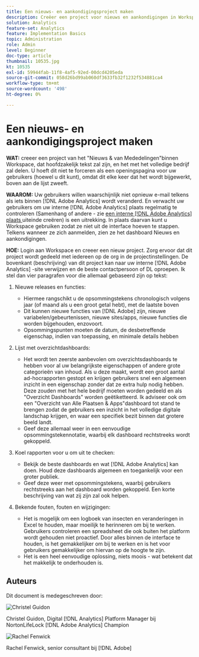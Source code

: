 ```yaml
---
title: Een nieuws- en aankondigingsproject maken
description: Creëer een project voor nieuws en aankondigingen in Workspace, dat voornamelijk tekst zal zijn, en deel het met het hele bedrijf.
solution: Analytics
feature-set: Analytics
feature: Implementation Basics
topic: Administration
role: Admin
level: Beginner
doc-type: article
thumbnail: 10535.jpg
kt: 10535
exl-id: 59944fab-11f8-4af5-92ed-00dcd4205eda
source-git-commit: 058d26bd99ab060df3633fb32f1232f534881ca4
workflow-type: tm+mt
source-wordcount: '498'
ht-degree: 0%

---
```


# Een nieuws- en aankondigingsproject maken

**WAT:** creeer een project van het &quot;Nieuws &amp; van Mededelingen&quot;binnen Workspace, dat hoofdzakelijk tekst zal zijn, en het met het volledige bedrijf zal delen. U hoeft dit niet te forceren als een openingspagina voor uw gebruikers (hoewel u dit kunt), omdat dit elke keer dat het wordt bijgewerkt, boven aan de lijst zweeft.

**WAAROM:** Uw gebruikers willen waarschijnlijk niet opnieuw e-mail telkens als iets binnen [!DNL Adobe Analytics] wordt veranderd. En verwacht uw gebruikers om uw interne [!DNL Adobe Analytics] plaats regelmatig te controleren (Samenhang of andere - zie [ een interne  [!DNL Adobe Analytics]  plaats ](create-an-internal-adobe-analytics-site.md) uiteinde creëren) is een uitrekking. In plaats daarvan kunt u Workspace gebruiken zodat ze niet uit de interface hoeven te stappen. Telkens wanneer ze zich aanmelden, zien ze het dashboard Nieuws en aankondigingen.

**HOE:** Login aan Workspace en creeer een nieuw project. Zorg ervoor dat dit project wordt gedeeld met iedereen op de org in de projectinstellingen. De bovenkant (beschrijving) van dit project kan naar uw interne [!DNL Adobe Analytics] -site verwijzen en de beste contactpersoon of DL oproepen. Ik stel dan vier paragrafen voor die allemaal gebaseerd zijn op tekst:

1. Nieuwe releases en functies:

   * Hiermee rangschikt u de opsommingstekens chronologisch volgens jaar (of maand als u een groot getal hebt), met de laatste boven
   * Dit kunnen nieuwe functies van [!DNL Adobe] zijn, nieuwe variabelen/gebeurtenissen, nieuwe sites/apps, nieuwe functies die worden bijgehouden, enzovoort.
   * Opsommingspunten moeten de datum, de desbetreffende eigenschap, indien van toepassing, en minimale details hebben

1. Lijst met overzichtdashboards:

   * Het wordt ten zeerste aanbevolen om overzichtsdashboards te hebben voor al uw belangrijkste eigenschappen of andere grote categorieën van inhoud. Als u deze maakt, wordt een groot aantal ad-hocrapporten gestopt en krijgen gebruikers snel een algemeen inzicht in een eigenschap zonder dat ze extra hulp nodig hebben. Deze zouden met het hele bedrijf moeten worden gedeeld en als &quot;Overzicht Dashboards&quot; worden geëtiketteerd. Ik adviseer ook om een &quot;Overzicht van Alle Plaatsen &amp; Apps&quot;dashboard tot stand te brengen zodat de gebruikers een inzicht in het volledige digitale landschap krijgen, en waar een specifiek bezit binnen dat grotere beeld landt.
   * Geef deze allemaal weer in een eenvoudige opsommingstekennotatie, waarbij elk dashboard rechtstreeks wordt gekoppeld.

1. Koel rapporten voor u om uit te checken:

   * Bekijk de beste dashboards en wat [!DNL Adobe Analytics] kan doen. Houd deze dashboards algemeen en toegankelijk voor een groter publiek.
   * Geef deze weer met opsommingstekens, waarbij gebruikers rechtstreeks aan het dashboard worden gekoppeld. Een korte beschrijving van wat zij zijn zal ook helpen.

1. Bekende fouten, fouten en wijzigingen:

   * Het is mogelijk om een logboek van insecten en veranderingen in Excel te houden, maar moeilijk te herinneren om bij te werken. Gebruikers controleren een spreadsheet die ook buiten het platform wordt gehouden niet proactief. Door alles binnen de interface te houden, is het gemakkelijker om bij te werken en is het voor gebruikers gemakkelijker om hiervan op de hoogte te zijn.
   * Het is een heel eenvoudige oplossing, niets moois - wat betekent dat het makkelijk te onderhouden is.

## Auteurs

Dit document is medegeschreven door:

![ Christel Guidon ](assets/Christel-Headshot-150.png)

Christel Guidon, Digital [!DNL Analytics] Platform Manager bij NortonLifeLock
[!DNL Adobe Analytics] Champion

![ Rachel Fenwick ](assets/Rachel-Fenwick-150.png)

Rachel Fenwick, senior consultant bij [!DNL Adobe]
